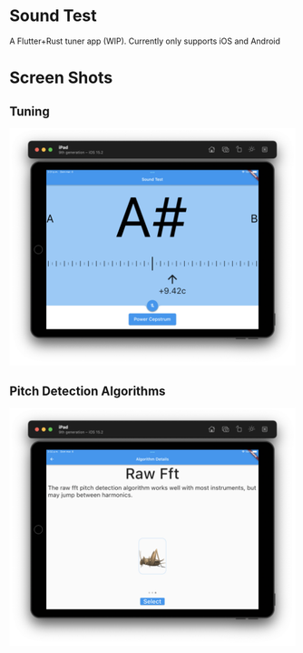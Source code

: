 # Sound Test

A Flutter+Rust tuner app (WIP).
Currently only supports iOS and Android

# Screen Shots
## Tuning
![Alt text](/images/Tuning.png?raw=true "Tuning...")
## Pitch Detection Algorithms
![Alt text](/images/Algorithms.png?raw=true "Three possible pitch detection algorithms to choose from.")
